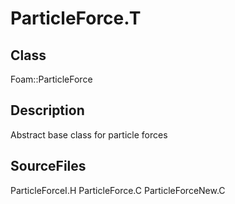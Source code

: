 # ParticleForce.T 
## Class
Foam::ParticleForce

## Description
Abstract base class for particle forces

## SourceFiles
ParticleForceI.H
ParticleForce.C
ParticleForceNew.C

